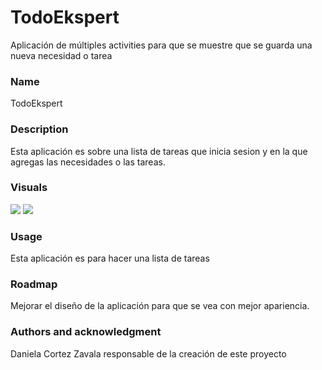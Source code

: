 # TodoEkspert
Aplicación de múltiples activities para que se muestre que se guarda una nueva necesidad o tarea 

### Name
TodoEkspert

### Description
Esta aplicación es sobre una lista de tareas que inicia sesion y en la que agregas las necesidades o las tareas.


### Visuals
![](images/captura_TodoList01.png)
![](images/captura_TodoList02.png)

### Usage
Esta aplicación es para hacer una lista de tareas


### Roadmap

Mejorar el diseño de la aplicación para que se vea con mejor apariencia.



### Authors and acknowledgment

Daniela Cortez Zavala responsable de la creación de este proyecto

